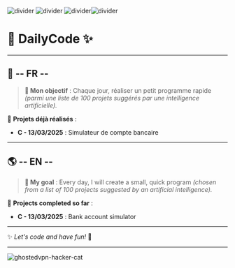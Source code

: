 ![divider](https://github.com/user-attachments/assets/ca1e4fc5-2edf-4c8b-acf7-ae8f1c574472) ![divider](https://github.com/user-attachments/assets/ca1e4fc5-2edf-4c8b-acf7-ae8f1c574472) ![divider](https://github.com/user-attachments/assets/ca1e4fc5-2edf-4c8b-acf7-ae8f1c574472)![divider](https://github.com/user-attachments/assets/ca1e4fc5-2edf-4c8b-acf7-ae8f1c574472)

# 🍂 DailyCode ✨  

---

## 🌿 -- FR --  

> **🎯 Mon objectif** : Chaque jour, réaliser un petit programme rapide *(parmi une liste de 100 projets suggérés par une intelligence artificielle).*  

📌 **Projets déjà réalisés** :  
- **C - 13/03/2025** : Simulateur de compte bancaire  

---

## 🌎 -- EN --  

> **🎯 My goal** : Every day, I will create a small, quick program *(chosen from a list of 100 projects suggested by an artificial intelligence).*  

📌 **Projects completed so far** :  
- **C - 13/03/2025** : Bank account simulator

---

✨ *Let's code and have fun!* 🚀  

---


![ghostedvpn-hacker-cat](https://github.com/user-attachments/assets/fe9d05de-10ad-47ab-a81b-52df53d62051)

